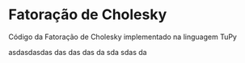 # Fatoração de Cholesky

Código da Fatoração de Cholesky implementado na linguagem TuPy

asdasdasdas
das
das
das
da
sda
sdas
da
